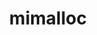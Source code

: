 ---
title: "mimalloc"
layout: cache
categories: [package, develop-2024-11-17]
meta: {"versions": ["2.1.7"], "compilers": ["gcc@=11.4.0"], "oss": ["ubuntu22.04"], "platforms": ["linux"], "targets": ["neoverse_v1", "neoverse_v2", "x86_64_v3"], "stacks": ["e4s", "e4s-neoverse-v2", "e4s-neoverse_v1", "root"], "num_specs": 3, "num_specs_by_stack": {"e4s-neoverse_v1": 1, "root": 3, "e4s-neoverse-v2": 1, "e4s": 1}}
spec_details: [{"hash": "527kalfaq7p5ami5bvtci7c3sy6xinjt", "compiler": "gcc@=11.4.0", "versions": ["2.1.7"], "os": "ubuntu22.04", "platform": "linux", "target": "neoverse_v1", "variants": ["build_system=cmake", "~build_tests", "build_type=Release", "~debug_full", "generator=make", "~ipo", "libs=object,shared,static", "~local_dynamic_tls", "+override", "+padding", "~secure", "~see_asm", "~show_errors", "~skip_collect_on_exit", "~use_cxx", "~xmalloc"], "stacks": ["e4s-neoverse_v1", "root"], "size": "-", "tarball": "https://binaries.spack.io/develop-2024-11-17/build_cache/linux-ubuntu22.04-neoverse_v1/gcc-11.4.0/mimalloc-2.1.7/linux-ubuntu22.04-neoverse_v1-gcc-11.4.0-mimalloc-2.1.7-527kalfaq7p5ami5bvtci7c3sy6xinjt.spack"}, {"hash": "i3ptijuffrzbwup72cwp5vk2drxkw72k", "compiler": "gcc@=11.4.0", "versions": ["2.1.7"], "os": "ubuntu22.04", "platform": "linux", "target": "neoverse_v2", "variants": ["build_system=cmake", "~build_tests", "build_type=Release", "~debug_full", "generator=make", "~ipo", "libs=object,shared,static", "~local_dynamic_tls", "+override", "+padding", "~secure", "~see_asm", "~show_errors", "~skip_collect_on_exit", "~use_cxx", "~xmalloc"], "stacks": ["root", "e4s-neoverse-v2"], "size": "-", "tarball": "https://binaries.spack.io/develop-2024-11-17/build_cache/linux-ubuntu22.04-neoverse_v2/gcc-11.4.0/mimalloc-2.1.7/linux-ubuntu22.04-neoverse_v2-gcc-11.4.0-mimalloc-2.1.7-i3ptijuffrzbwup72cwp5vk2drxkw72k.spack"}, {"hash": "kmxdzymhcic7hl47ptmjd5kenacalbt7", "compiler": "gcc@=11.4.0", "versions": ["2.1.7"], "os": "ubuntu22.04", "platform": "linux", "target": "x86_64_v3", "variants": ["build_system=cmake", "~build_tests", "build_type=Release", "~debug_full", "generator=make", "~ipo", "libs=object,shared,static", "~local_dynamic_tls", "+override", "+padding", "~secure", "~see_asm", "~show_errors", "~skip_collect_on_exit", "~use_cxx", "~xmalloc"], "stacks": ["e4s", "root"], "size": "-", "tarball": "https://binaries.spack.io/develop-2024-11-17/build_cache/linux-ubuntu22.04-x86_64_v3/gcc-11.4.0/mimalloc-2.1.7/linux-ubuntu22.04-x86_64_v3-gcc-11.4.0-mimalloc-2.1.7-kmxdzymhcic7hl47ptmjd5kenacalbt7.spack"}]
---